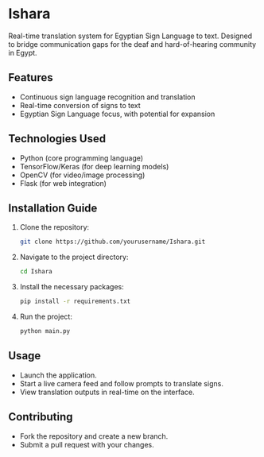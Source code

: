 # Ishara
Real-time translation system for Egyptian Sign Language to text. Designed to bridge communication gaps for the deaf and hard-of-hearing community in Egypt.
## Features
- Continuous sign language recognition and translation
- Real-time conversion of signs to text
- Egyptian Sign Language focus, with potential for expansion
## Technologies Used
- Python (core programming language)
- TensorFlow/Keras (for deep learning models)
- OpenCV (for video/image processing)
- Flask (for web integration)
## Installation Guide
1. Clone the repository:
   ```bash
   git clone https://github.com/yourusername/Ishara.git
   ```
2. Navigate to the project directory:
   ```bash
   cd Ishara
   ```
3. Install the necessary packages:
   ```bash
   pip install -r requirements.txt
   ```
4. Run the project:
   ```bash
   python main.py
   ```
## Usage
- Launch the application.
- Start a live camera feed and follow prompts to translate signs.
- View translation outputs in real-time on the interface.
## Contributing
- Fork the repository and create a new branch.
- Submit a pull request with your changes.

